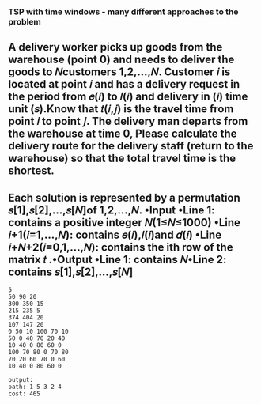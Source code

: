 ### TSP with time windows - many different approaches to the problem
A delivery worker picks up goods from the warehouse (point 0) and needs to deliver the goods to 𝑁customers 1,2,...,𝑁.
Customer 𝑖 is located at point 𝑖 and has a delivery request in the period from 𝑒(𝑖) to 𝑙(𝑖) and delivery in  (𝑖) time unit (𝑠).Know that 𝑡(𝑖,𝑗) is the travel time from point 𝑖 to point 𝑗. The delivery man departs from the warehouse at time 0, Please calculate the delivery route for the delivery staff (return to the warehouse) so that the total travel time is the shortest.
-----------------------------------------------------------
Each solution is represented by a permutation 𝑠[1],𝑠[2],...,𝑠[𝑁]of 1,2,...,𝑁.
•Input
•Line 1: contains a positive integer 𝑁(1≤𝑁≤1000)
•Line 𝑖+1(𝑖=1,...,𝑁): contains 𝑒(𝑖),𝑙(𝑖)and 𝑑(𝑖)
•Line 𝑖+𝑁+2(𝑖=0,1,...,𝑁): contains the ith row of the matrix 𝑡
.•Output
•Line 1: contains 𝑁•Line 2: contains 𝑠[1],𝑠[2],...,𝑠[𝑁]
----------------------------------------------------------------
```
5
50 90 20
300 350 15
215 235 5
374 404 20
107 147 20
0 50 10 100 70 10
50 0 40 70 20 40 
10 40 0 80 60 0
100 70 80 0 70 80
70 20 60 70 0 60
10 40 0 80 60 0
```
```
output: 
path: 1 5 3 2 4
cost: 465
```